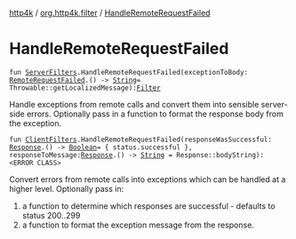 [http4k](../index.md) / [org.http4k.filter](index.md) / [HandleRemoteRequestFailed](./-handle-remote-request-failed.md)

# HandleRemoteRequestFailed

`fun `[`ServerFilters`](-server-filters/index.md)`.HandleRemoteRequestFailed(exceptionToBody: `[`RemoteRequestFailed`](../org.http4k.cloudnative/-remote-request-failed/index.md)`.() -> `[`String`](https://kotlinlang.org/api/latest/jvm/stdlib/kotlin/-string/index.html)` = Throwable::getLocalizedMessage): `[`Filter`](../org.http4k.core/-filter.md)

Handle exceptions from remote calls and convert them into sensible server-side errors.
Optionally pass in a function to format the response body from the exception.

`fun `[`ClientFilters`](-client-filters/index.md)`.HandleRemoteRequestFailed(responseWasSuccessful: `[`Response`](../org.http4k.core/-response/index.md)`.() -> `[`Boolean`](https://kotlinlang.org/api/latest/jvm/stdlib/kotlin/-boolean/index.html)` = { status.successful }, responseToMessage: `[`Response`](../org.http4k.core/-response/index.md)`.() -> `[`String`](https://kotlinlang.org/api/latest/jvm/stdlib/kotlin/-string/index.html)` = Response::bodyString): <ERROR CLASS>`

Convert errors from remote calls into exceptions which can be handled at a higher level.
Optionally pass in:

1. a function to determine which responses are successful - defaults to status 200..299
2. a function to format the exception message from the response.
